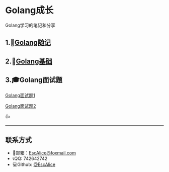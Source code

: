# Golang成长

Golang学习的笔记和分享

## 1.:speech_balloon:[Golang随记](https://github.com/EscAlice/Golang-/blob/master/Golang随记.md)​

## 2.:hammer:[Golang基础](https://github.com/EscAlice/Golang-/blob/master/Golang基础.md)

## 3.:mortar_board:Golang面试题

[Golang面试题1](https://github.com/EscAlice/Golang-/blob/master/Golang面试题1.md)

[Golang面试题2](https://github.com/EscAlice/Golang-/blob/master/Golang面试题2.md)

:+1:

------

## 联系方式

- :e-mail:邮箱：EscAlice@foxmail.com
- :telephone_receiver:QQ: 742642742
- :computer:Github: [@EscAlice](<https://github.com/EscAlice>)

